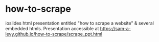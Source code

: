 # how-to-scrape

ioslides html presentation entitled "how to scrape a website" & several embedded htmls. Presentation accessible at https://sam-a-levy.github.io/how-to-scrape/scrape_ppt.html
